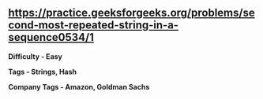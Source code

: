 ## https://practice.geeksforgeeks.org/problems/second-most-repeated-string-in-a-sequence0534/1

**Difficulty - Easy**

**Tags - Strings, Hash**

**Company Tags -  Amazon, Goldman Sachs**
